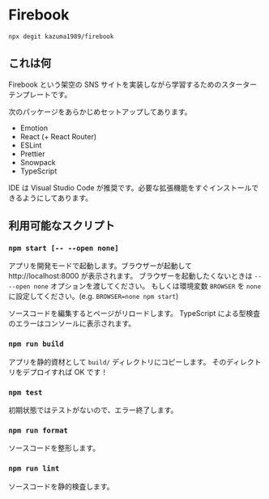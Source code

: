 # Firebook

```console
npx degit kazuma1989/firebook
```

## これは何

Firebook という架空の SNS サイトを実装しながら学習するためのスターターテンプレートです。

次のパッケージをあらかじめセットアップしてあります。

- Emotion
- React (+ React Router)
- ESLint
- Prettier
- Snowpack
- TypeScript

IDE は Visual Studio Code が推奨です。必要な拡張機能をすぐインストールできるようにしてあります。

## 利用可能なスクリプト

### `npm start [-- --open none]`

アプリを開発モードで起動します。ブラウザーが起動して http://localhost:8000 が表示されます。
ブラウザーを起動したくないときは `-- --open none` オプションを渡してください。
もしくは環境変数 `BROWSER` を `none` に設定してください。(e.g. `BROWSER=none npm start`)

ソースコードを編集するとページがリロードします。
TypeScript による型検査のエラーはコンソールに表示されます。

### `npm run build`

アプリを静的資材として `build/` ディレクトリにコピーします。
そのディレクトリをデプロイすれば OK です！

### `npm test`

初期状態ではテストがないので、エラー終了します。

### `npm run format`

ソースコードを整形します。

### `npm run lint`

ソースコードを静的検査します。
